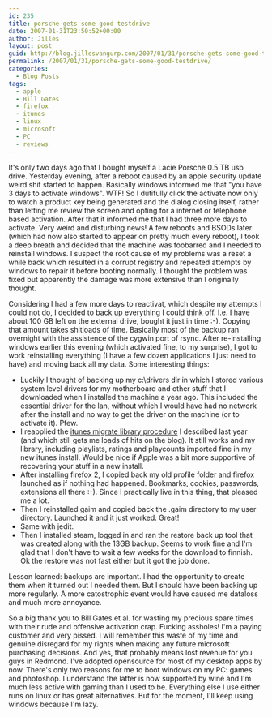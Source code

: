 ```yaml
---
id: 235
title: porsche gets some good testdrive
date: 2007-01-31T23:50:52+00:00
author: Jilles
layout: post
guid: http://blog.jillesvangurp.com/2007/01/31/porsche-gets-some-good-testdrive/
permalink: /2007/01/31/porsche-gets-some-good-testdrive/
categories:
  - Blog Posts
tags:
  - apple
  - Bill Gates
  - firefox
  - itunes
  - linux
  - microsoft
  - PC
  - reviews
---
```

It's only two days ago that I bought myself a Lacie Porsche 0.5 TB usb drive. Yesterday evening, after a reboot caused by an apple security update weird shit started to happen. Basically windows informed me that "you have 3 days to activate windows". WTF! So I dutifully click the activate now only to watch a product key being generated and the dialog closing itself, rather than letting me review the screen and opting for a internet or telephone based activation. After that it informed me that I had three more days to activate. Very weird and disturbing news! A few reboots and BSODs later (which had now also started to appear on pretty much every reboot), I took a deep breath and decided that the machine was foobarred and I needed to reinstall windows. I suspect the root cause of my problems was a reset a while back which resulted in a corrupt registry and repeated attempts by windows to repair it before booting normally. I thought the problem was fixed but apparently the damage was more extensive than I originally thought.

Considering I had a few more days to reactivat, which despite my attempts I could not do, I decided to back up everything I could think off. I.e. I have about 100 GB left on the external drive, bought it just in time :-). Copying that amount takes shitloads of time. Basically most of the backup ran overnight with the assistence of the cygwin port of rsync. After re-installing windows earlier this evening (which activated fine, to my surprise), I got to work reinstalling everything (I have a few dozen applications I just need to have) and moving back all my data. Some interesting things:

- Luckily I thought of backing up my c:\drivers dir in which I stored various system level drivers for my motherboard and other stuff that I downloaded when I installed the machine a year ago. This included the essential driver for the lan, without which I would have had no network after the install and no way to get the driver on the machine (or to activate it). Pfew.
-  I reapplied the <a href="http://blog.jillesvangurp.com/2006/01/09/new-pc-moving-itunes-library/">itunes migrate library procedure</a> I described last year (and which still gets me loads of hits on the blog). It still works and my library, including playlists, ratings and playcounts imported fine in my new itunes install. Would be nice if Apple was a bit more supportive of recovering your stuff in a new install.
- After installing firefox 2, I copied back my old profile folder and firefox launched as if nothing had happened. Bookmarks, cookies, passwords, extensions all there :-). Since I practically live in this thing, that pleased me a lot.
- Then I reinstalled gaim and copied back the .gaim directory to my user directory. Launched it and it just worked. Great!
- Same with jedit.
- Then I installed steam, logged in and ran the restore back up tool that was created along with the 13GB backup. Seems to work fine and I'm glad that I don't have to wait a few weeks for the download to finnish. Ok the restore was not fast either but it got the job done.

Lesson learned: backups are important. I had the opportunity to create them when it turned out I needed them. But I should have been backing up more regularly. A more catostrophic event would have caused me dataloss and much more annoyance.

So a big thank you to Bill Gates et al. for wasting my precious spare times with their rude and offensive activation crap. Fucking assholes! I'm a paying customer and very pissed. I will remember this waste of my time and genuine disregard for my rights when making any future microsoft purchasing decisions. And yes, that probably means lost revenue for you guys in Redmond.  I've adopted opensource for most of my desktop apps by now. There's only two reasons for me to boot windows on my PC: games and photoshop. I understand the latter is now supported by wine and  I'm much less active with gaming than I used to be. Everything else I use either runs on linux or has great alternatives. But for the moment, I'll keep using windows because I'm lazy.